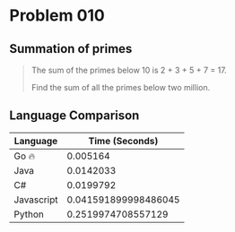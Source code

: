 # Problem 010

## Summation of primes

>The sum of the primes below 10 is 2 + 3 + 5 + 7 = 17.
>
>Find the sum of all the primes below two million.

## Language Comparison

| Language     | Time (Seconds)        |
| ------------ | --------------------- |
| Go 🔥        | 0.005164              |
| Java         | 0.0142033             |
| C#           | 0.0199792             |
| Javascript   | 0.041591899998486045  |
| Python       | 0.2519974708557129    |

